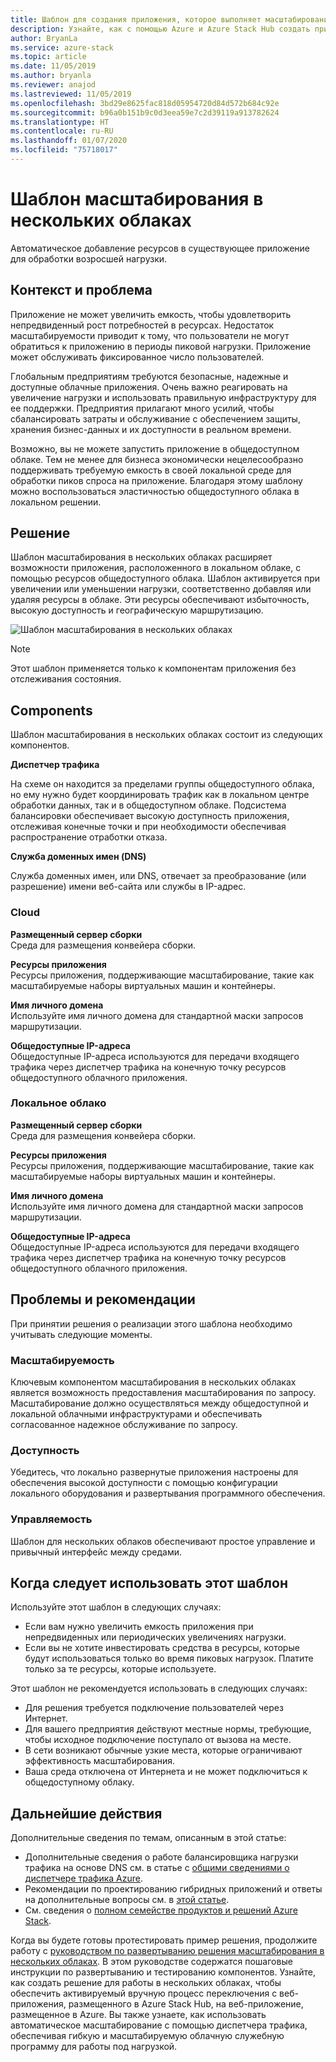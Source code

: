```yaml
---
title: Шаблон для создания приложения, которое выполняет масштабирование в нескольких облаках, в Azure и Azure Stack Hub.
description: Узнайте, как с помощью Azure и Azure Stack Hub создать приложение, выполняющее масштабирование в нескольких облаках.
author: BryanLa
ms.service: azure-stack
ms.topic: article
ms.date: 11/05/2019
ms.author: bryanla
ms.reviewer: anajod
ms.lastreviewed: 11/05/2019
ms.openlocfilehash: 3bd29e8625fac818d05954720d84d572b684c92e
ms.sourcegitcommit: b96a0b151b9c0d3eea59e7c2d39119a913782624
ms.translationtype: HT
ms.contentlocale: ru-RU
ms.lasthandoff: 01/07/2020
ms.locfileid: "75718017"
---
```

# <a name="cross-cloud-scaling-pattern"></a>Шаблон масштабирования в нескольких облаках

Автоматическое добавление ресурсов в существующее приложение для обработки возросшей нагрузки.

## <a name="context-and-problem"></a>Контекст и проблема

Приложение не может увеличить емкость, чтобы удовлетворить непредвиденный рост потребностей в ресурсах. Недостаток масштабируемости приводит к тому, что пользователи не могут обратиться к приложению в периоды пиковой нагрузки. Приложение может обслуживать фиксированное число пользователей.

Глобальным предприятиям требуются безопасные, надежные и доступные облачные приложения. Очень важно реагировать на увеличение нагрузки и использовать правильную инфраструктуру для ее поддержки. Предприятия прилагают много усилий, чтобы сбалансировать затраты и обслуживание с обеспечением защиты, хранения бизнес-данных и их доступности в реальном времени.

Возможно, вы не можете запустить приложение в общедоступном облаке. Тем не менее для бизнеса экономически нецелесообразно поддерживать требуемую емкость в своей локальной среде для обработки пиков спроса на приложение. Благодаря этому шаблону можно воспользоваться эластичностью общедоступного облака в локальном решении.

## <a name="solution"></a>Решение

Шаблон масштабирования в нескольких облаках расширяет возможности приложения, расположенного в локальном облаке, с помощью ресурсов общедоступного облака. Шаблон активируется при увеличении или уменьшении нагрузки, соответственно добавляя или удаляя ресурсы в облаке. Эти ресурсы обеспечивают избыточность, высокую доступность и географическую маршрутизацию.

![Шаблон масштабирования в нескольких облаках](media/pattern-cross-cloud-scale/cross-cloud-scaling.png)

> [!NOTE]
> Этот шаблон применяется только к компонентам приложения без отслеживания состояния.

## <a name="components"></a>Components

Шаблон масштабирования в нескольких облаках состоит из следующих компонентов.

**Диспетчер трафика**  

На схеме он находится за пределами группы общедоступного облака, но ему нужно будет координировать трафик как в локальном центре обработки данных, так и в общедоступном облаке. Подсистема балансировки обеспечивает высокую доступность приложения, отслеживая конечные точки и при необходимости обеспечивая распространение отработки отказа.

**Служба доменных имен (DNS)**  

Служба доменных имен, или DNS, отвечает за преобразование (или разрешение) имени веб-сайта или службы в IP-адрес.

### <a name="cloud"></a>Cloud

**Размещенный сервер сборки**  
Среда для размещения конвейера сборки.

**Ресурсы приложения**  
Ресурсы приложения, поддерживающие масштабирование, такие как масштабируемые наборы виртуальных машин и контейнеры.

**Имя личного домена**  
Используйте имя личного домена для стандартной маски запросов маршрутизации.

**Общедоступные IP-адреса**  
Общедоступные IP-адреса используются для передачи входящего трафика через диспетчер трафика на конечную точку ресурсов общедоступного облачного приложения.  

### <a name="local-cloud"></a>Локальное облако

**Размещенный сервер сборки**  
Среда для размещения конвейера сборки.

**Ресурсы приложения**  
Ресурсы приложения, поддерживающие масштабирование, такие как масштабируемые наборы виртуальных машин и контейнеры.

**Имя личного домена**  
Используйте имя личного домена для стандартной маски запросов маршрутизации.

**Общедоступные IP-адреса**  
Общедоступные IP-адреса используются для передачи входящего трафика через диспетчер трафика на конечную точку ресурсов общедоступного облачного приложения. 

## <a name="issues-and-considerations"></a>Проблемы и рекомендации

При принятии решения о реализации этого шаблона необходимо учитывать следующие моменты.

### <a name="scalability"></a>Масштабируемость

Ключевым компонентом масштабирования в нескольких облаках является возможность предоставления масштабирования по запросу. Масштабирование должно осуществляться между общедоступной и локальной облачными инфраструктурами и обеспечивать согласованное надежное обслуживание по запросу.

### <a name="availability"></a>Доступность

Убедитесь, что локально развернутые приложения настроены для обеспечения высокой доступности с помощью конфигурации локального оборудования и развертывания программного обеспечения.

### <a name="manageability"></a>Управляемость

Шаблон для нескольких облаков обеспечивают простое управление и привычный интерфейс между средами.

## <a name="when-to-use-this-pattern"></a>Когда следует использовать этот шаблон

Используйте этот шаблон в следующих случаях:

- Если вам нужно увеличить емкость приложения при непредвиденных или периодических увеличениях нагрузки.
- Если вы не хотите инвестировать средства в ресурсы, которые будут использоваться только во время пиковых нагрузок. Платите только за те ресурсы, которые используете.

Этот шаблон не рекомендуется использовать в следующих случаях:

- Для решения требуется подключение пользователей через Интернет.
- Для вашего предприятия действуют местные нормы, требующие, чтобы исходное подключение поступало от вызова на месте.
- В сети возникают обычные узкие места, которые ограничивают эффективность масштабирования.
- Ваша среда отключена от Интернета и не может подключиться к общедоступному облаку.

## <a name="next-steps"></a>Дальнейшие действия

Дополнительные сведения по темам, описанным в этой статье:
- Дополнительные сведения о работе балансировщика нагрузки трафика на основе DNS см. в статье с [общими сведениями о диспетчере трафика Azure](/azure/traffic-manager/traffic-manager-overview).
- Рекомендации по проектированию гибридных приложений и ответы на дополнительные вопросы см. в [этой статье](overview-app-design-considerations.md).
- См. сведения о [полном семействе продуктов и решений Azure Stack](/azure-stack).

Когда вы будете готовы протестировать пример решения, продолжите работу с [руководством по развертыванию решения масштабирования в нескольких облаках](solution-deployment-guide-cross-cloud-scaling.md). В этом руководстве содержатся пошаговые инструкции по развертыванию и тестированию компонентов. Узнайте, как создать решение для работы в нескольких облаках, чтобы обеспечить активируемый вручную процесс переключения с веб-приложения, размещенного в Azure Stack Hub, на веб-приложение, размещенное в Azure. Вы также узнаете, как использовать автоматическое масштабирование с помощью диспетчера трафика, обеспечивая гибкую и масштабируемую облачную служебную программу для работы под нагрузкой.

